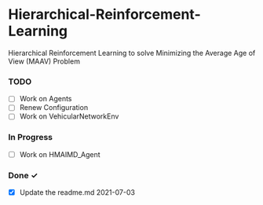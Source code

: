 # Hierarchical-Reinforcement-Learning
Hierarchical Reinforcement Learning to solve Minimizing the Average Age of View (MAAV) Problem

### TODO
- [ ] Work on Agents
- [ ] Renew Configuration
- [ ] Work on VehicularNetworkEnv
    
### In Progress

- [ ] Work on HMAIMD_Agent 

### Done ✓

- [x] Update the readme.md 2021-07-03